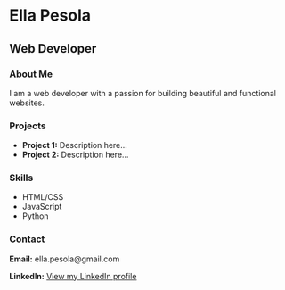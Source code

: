 <html>
<head>
  <title>Ella Pesola</title>
</head>
<body>
  <h1>Ella Pesola</h1>
  <h2>Web Developer</h2>
  <h3>About Me</h3>
  <p>I am a web developer with a passion for building beautiful and functional websites.</p>

  <h3>Projects</h3>
  <ul>
    <li><strong>Project 1:</strong> Description here...</li>
    <li><strong>Project 2:</strong> Description here...</li>
  </ul>

  <h3>Skills</h3>
  <ul>
    <li>HTML/CSS</li>
    <li>JavaScript</li>
    <li>Python</li>
  </ul>

  <h3>Contact</h3>
  <p><strong>Email:</strong> ella.pesola@gmail.com</p>
  <p><strong>LinkedIn:</strong> <a href="https://www.linkedin.com/in/ellapesola/">View my LinkedIn profile</a></p>
</body>
</html>
